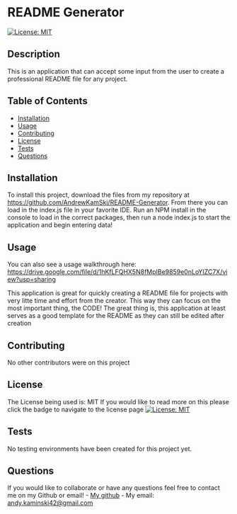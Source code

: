 # README Generator

  [![License: MIT](https://img.shields.io/badge/License-MIT-yellow.svg)](https://opensource.org/licenses/MIT)

  ## Description

  This is an application that can accept some input from the user to create a professional README file for any project.

  ## Table of Contents

  - [Installation](#installation)
  - [Usage](#usage)
  - [Contributing](#contributing)
  - [License](#license)
  - [Tests](#tests)
  - [Questions](#questions)

  ## Installation

  To install this project, download the files from my repository at https://github.com/AndrewKamSki/README-Generator. From there you can load in the index.js file in your favorite IDE. Run an NPM install in the console to load in the correct packages, then run a node index.js to start the application and begin entering data!

  ## Usage

  You can also see a usage walkthrough here: https://drive.google.com/file/d/1hKfLFQHX5N8fMpIBe9859e0nLoYIZC7X/view?usp=sharing

  This application is great for quickly creating a README file for projects with very litte time and effort from the creator. This way they can focus on the most important thing, the CODE! The great thing is, this application at least serves as a good template for the README as they can still be edited after creation

  ## Contributing

  No other contributors were on this project

  ## License
  The License being used is: MIT
  If you would like to read more on this please click the badge to navigate to the license page
  [![License: MIT](https://img.shields.io/badge/License-MIT-yellow.svg)](https://opensource.org/licenses/MIT)

  ## Tests

  No testing environments have been created for this project yet.
  
  ## Questions

  If you would like to collaborate or have any questions feel free to contact me on my Github or email!
    - [My github](https://github.com/AndrewKamSki)
    - My email: andy.kaminski42@gmail.com
  